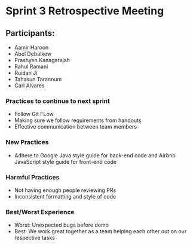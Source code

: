 # Sprint 3 Retrospective Meeting 

## Participants:

* Aamir Haroon
* Abel Debalkew
* Prashyen Kanagarajah
* Rahul Ramani
* Ruidan Ji
* Tahasun Tarannum
* Carl Alvares

### Practices to continue to next sprint

* Follow Git FLow
* Making sure we follow requirements from handouts
* Effective communication between team members

### New Practices

* Adhere to Google Java style guide for back-end code and Airbnb JavaScript style guide for front-end code
  
### Harmful Practices

* Not having enough people reviewing PRs
* Inconsistent formatting and style of code

### Best/Worst Experience

* Worst: Unexpected bugs before demo
* Best: We work great together as a team helping each other out on our respective tasks
